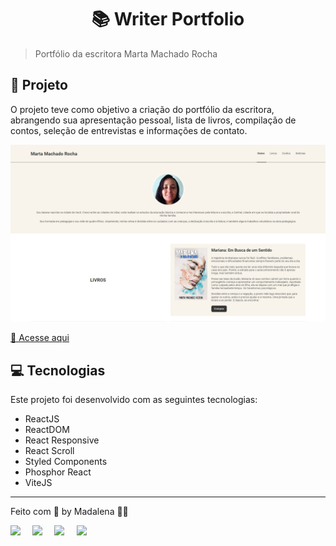 <h1 align="center" style="text-align: center;">
  📚 Writer Portfolio
</h1>

> Portfólio da escritora Marta Machado Rocha

## 📁 Projeto

O projeto teve como objetivo a criação do portfólio da escritora, abrangendo sua apresentação pessoal, lista de livros, compilação de contos, seleção de entrevistas e informações de contato.

!["Portfólio da escritora"](./src/assets/marta-rocha.png)

[🔗 Acesse aqui](https://martamachadorocha.netlify.app/)

## 💻 Tecnologias

Este projeto foi desenvolvido com as seguintes tecnologias:

- ReactJS
- ReactDOM
- React Responsive
- React Scroll
- Styled Components
- Phosphor React
- ViteJS

---

Feito com 💜 by Madalena 👋🏾

<div style="display: flex;">
  <a href="https://www.linkedin.com/in/madalena-machado-rocha/" target="_blank"><img src="https://img.shields.io/badge/-LinkedIn-%230077B5?style=for-the-badge&logo=linkedin&logoColor=white" style="margin-right: 2vw" target="_blank"></a>
  <a href="mailto:rochamada1997m@gmail.com"><img src="https://img.shields.io/badge/-Gmail-%23333?style=for-the-badge&logo=gmail&logoColor=white" style="margin-right: 2vw" target="_blank"></a>
  <a href="http://discordapp.com/users/827312692905377802" target="_blank"><img src="https://img.shields.io/badge/Discord-7289DA?style=for-the-badge&logo=discord&logoColor=white" style="margin-right: 2vw" target="_blank"></a>
  <a href="https://www.instagram.com/madalena.machado.rocha/" target="_blank"><img src="https://img.shields.io/badge/-Instagram-%23E4405F?style=for-the-badge&logo=instagram&logoColor=white" target="_blank"></a>
</div>
